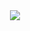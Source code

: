 <div align="center"> <img src="https://activity-graph.herokuapp.com/graph?username=PM-Del&theme=xcode" /> </div>
